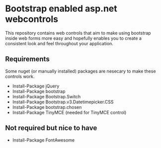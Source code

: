 # Bootstrap enabled asp.net webcontrols
This repository contains web controls that aim to make using bootstrap inside web forms more easy and hopefully enables you to create a consistent look and feel throughout your application.

## Requirements
Some nuget (or manually installed) packages are nesecary to make these controls work.

* Install-Package jQuery
* Install-Package bootstrap
* Install-Package Bootstrap.Switch
* Install-Package Bootstrap.v3.Datetimepicker.CSS
* Install-Package bootstrap.chosen
* Install-Package TinyMCE (needed for TinyMCE control)

## Not required but nice to have

* Install-Package FontAwesome 
